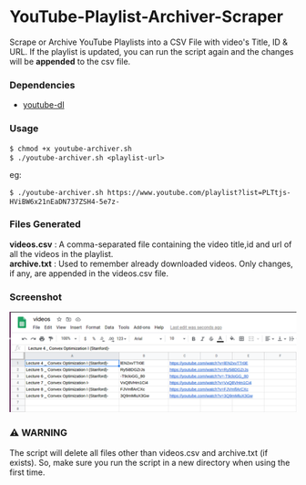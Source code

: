 # YouTube-Playlist-Archiver-Scraper
Scrape or Archive YouTube Playlists into a CSV File with video's Title, ID &amp; URL. If the playlist is updated, you can run the script again and the changes will be **appended** to the csv file. 

### Dependencies
* [youtube-dl](https://ytdl-org.github.io/youtube-dl/index.html) 

### Usage
```
$ chmod +x youtube-archiver.sh
$ ./youtube-archiver.sh <playlist-url>
```
eg: 
```
$ ./youtube-archiver.sh https://www.youtube.com/playlist?list=PLTtjs-HViBW6x21nEaDN737ZSH4-5e7z-
```

### Files Generated
**videos.csv** : A comma-separated file containing the video title,id and url of all the videos in the playlist. </br>
**archive.txt** : Used to remember already downloaded videos. Only changes, if any, are appended in the videos.csv file. 

### Screenshot
![alt text](https://github.com/anandthegreat/YouTube-Playlist-Archiver-Scraper/blob/master/screenshot.png)

### :warning: WARNING 
The script will delete all files other than videos.csv and archive.txt (if exists). So, make sure you run the script in a new directory when using the first time. 
